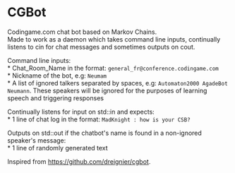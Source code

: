 # CGBot
Codingame.com chat bot based on Markov Chains.\
Made to work as a daemon which takes command line inputs, continually listens to cin for chat messages and sometimes outputs on cout.

Command line inputs:\
	* Chat_Room_Name in the format: `general_fr@conference.codingame.com`\
	* Nickname of the bot, e.g: `Neumam`\
	* A list of ignored talkers separated by spaces, e.g: `Automaton2000 AgadeBot Neumann`. These speakers will be ignored for the purposes of learning speech and triggering responses

Continually listens for input on std::in and expects:\
	* 1 line of chat log in the format: `MadKnight : how is your CSB?`

Outputs on std::out if the chatbot's name is found in a non-ignored speaker's message:\
	* 1 line of randomly generated text

Inspired from https://github.com/dreignier/cgbot.